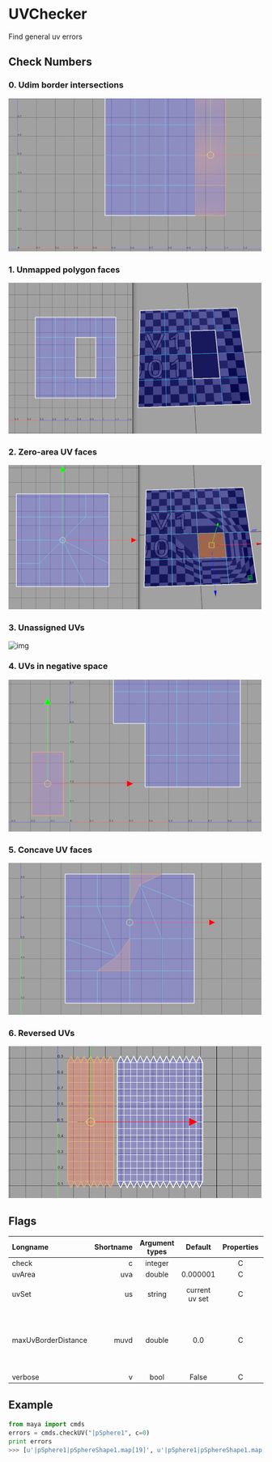 # UVChecker
Find general uv errors

## Check Numbers

### 0. Udim border intersections

![](../images/udimIntersections.png)

### 1. Unmapped polygon faces

![](../images/unMappedFaces.png)

### 2. Zero-area UV faces

![](../images/zeroAreaUVFaces.png)

### 3. Unassigned UVs

![img]()

### 4. UVs in negative space

![](../images/UVsInNegative.png)

### 5. Concave UV faces

![](../images/concaveUVs.png)

### 6. Reversed UVs

![](../images/reversedUVs.png)

## Flags
| Longname | Shortname | Argument types | Default | Properties | Description |
|:---------|----------:|:--------------:|:-------:|:----------:|:-----------:|
|check|c|integer||C||
|uvArea|uva|double|0.000001|C||
|uvSet|us|string|current uv set|C|Set what uv set you want to us|
|maxUvBorderDistance|muvd|double|0.0|C|Ignore UVs close to udims borders for "Udim border intersections" check|
|verbose|v|bool|False|C||


## Example
```python
from maya import cmds
errors = cmds.checkUV("|pSphere1", c=0)
print errors
>>> [u'|pSphere1|pSphereShape1.map[19]', u'|pSphere1|pSphereShape1.map[20]', ...]
```
